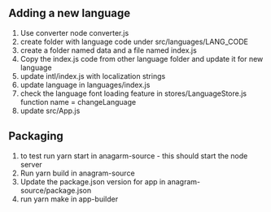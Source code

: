 ## Adding a new language

1. Use converter node converter.js
2. create folder with language code under src/languages/LANG_CODE
3. create a folder named data and a file named index.js
4. Copy the index.js code from other language folder and update it for new language
5. update intl/index.js with localization strings
6. update language in languages/index.js
7. check the language font loading feature in stores/LanguageStore.js function name = changeLanguage
8. update src/App.js

## Packaging

1. to test run yarn start in anagarm-source - this should start the node server
2. Run yarn build in anagram-source
3. Update the package.json version for app in anagram-source/package.json
4. run yarn make in app-builder